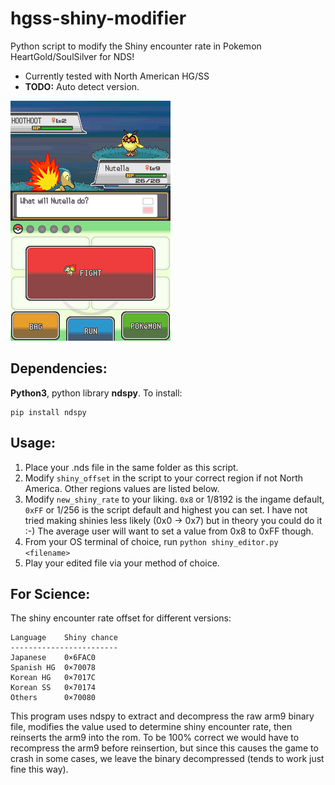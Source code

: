 # hgss-shiny-modifier
Python script to modify the Shiny encounter rate in Pokemon HeartGold/SoulSilver for NDS!

- Currently tested with North American HG/SS
- **TODO:** Auto detect version.

![First shiny encounter!](https://github.com/choogiesaur/hgss-shiny-modifier/blob/main/shiny_hoothoot.png?raw=true)

## Dependencies: 
**Python3**, python library **ndspy**. To install:
```
pip install ndspy
```

## Usage:
1. Place your .nds file in the same folder as this script.
2. Modify `shiny_offset` in the script to your correct region if not North America. Other regions values are listed below.
3. Modify `new_shiny_rate` to your liking. `0x8` or 1/8192 is the ingame default, `0xFF` or 1/256 is the script default and highest you can set. I have not tried making shinies less likely (0x0 -> 0x7) but in theory you could do it :-) The average user will want to set a value from 0x8 to 0xFF though.
5. From your OS terminal of choice, run `python shiny_editor.py <filename>`
6. Play your edited file via your method of choice.

## For Science:
The shiny encounter rate offset for different versions:
```
Language    Shiny chance
------------------------
Japanese    0×6FAC0
Spanish HG  0×70078
Korean HG   0×7017C
Korean SS   0×70174
Others      0×70080
```
This program uses ndspy to extract and decompress the raw arm9 binary file, modifies the value used to determine shiny encounter rate, then reinserts the arm9 into the rom. To be 100% correct we would have to recompress the arm9 before reinsertion, but since this causes the game to crash in some cases, we leave the binary decompressed (tends to work just fine this way).
